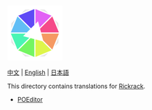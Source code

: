 ![Haworthia the Firework](../../../icons/full/icon_full_128.png)

[中文](https://eigenmiao.com/yanhuo/zh.html) | [English](https://eigenmiao.com/yanhuo/en.html) | [日本語](https://eigenmiao.com/yanhuo/ja.html)

This directory contains translations for [Rickrack](https://github.com/eigenmiao/Rickrack).

* [POEditor](https://poeditor.com/join/project?hash=kBeQjfxCES)
